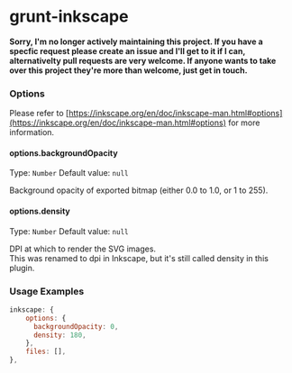 # grunt-inkscape

**Sorry, I'm no longer actively maintaining this project. If you have a specfic request please create an issue and I'll get to it if I can, alternativelty pull requests are very welcome. If anyone wants to take over this project they're more than welcome, just get in touch.**

### Options

Please refer to [https://inkscape.org/en/doc/inkscape-man.html#options](https://inkscape.org/en/doc/inkscape-man.html#options) for more information.

#### options.backgroundOpacity
Type: `Number`
Default value: `null`

Background opacity of exported bitmap (either 0.0 to 1.0, or 1 to 255).

#### options.density
Type: `Number`
Default value: `null`

DPI at which to render the SVG images.  
This was renamed to dpi in Inkscape, but it's still called density in this plugin.

### Usage Examples

```js
inkscape: {
    options: {
      backgroundOpacity: 0,
      density: 180,
    },
    files: [],
},
```
